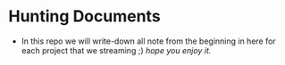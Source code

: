 # Hunting Documents
- In this repo we will write-down all note from the beginning in here for each project that we streaming ;) *hope you enjoy it.*
